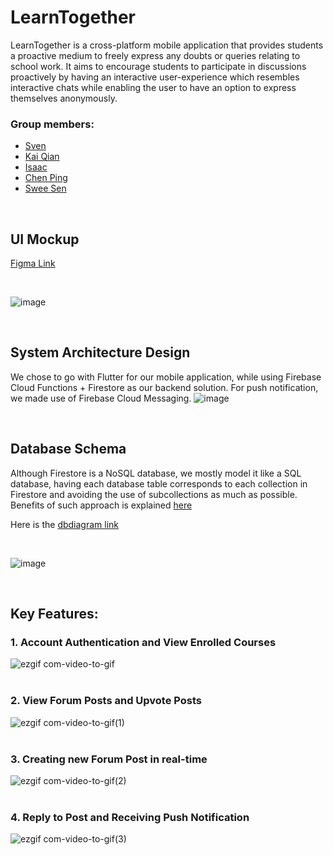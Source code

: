 # LearnTogether

LearnTogether is a cross-platform mobile application that provides students a proactive medium to freely express any doubts or queries relating to school work. It aims to encourage students to participate in discussions proactively by having an interactive user-experience which resembles interactive chats while enabling the user to have an option to express themselves anonymously. 

### Group members: 
- [Sven]()
- [Kai Qian](https://github.com/KaiQianNg)
- [Isaac](https://github.com/istudyaac)
- [Chen Ping]()
- [Swee Sen](https://github.com/sweesenkoh)

<br />

## UI Mockup
[Figma Link](https://www.figma.com/file/gscUxUG4t9sy6STu5nHIUy/MockUps?node-id=0%3A1)


<br />

![image](https://user-images.githubusercontent.com/48687942/104939116-fbffd980-59ea-11eb-9aeb-cf0f318f7b28.png)

<br />

## System Architecture Design
We chose to go with Flutter for our mobile application, while using Firebase Cloud Functions + Firestore as our backend solution. For push notification, we made use of Firebase Cloud Messaging. 
![image](https://user-images.githubusercontent.com/48687942/104839064-d3e47d80-58f9-11eb-8ab9-c7f2a7c34f49.png)

<br />

## Database Schema
Although Firestore is a NoSQL database, we mostly model it like a SQL database, having each database table corresponds to each collection in Firestore and avoiding the use of subcollections as much as possible. Benefits of such approach is explained [here](https://www.youtube.com/watch?v=haMOUb3KVSo)

Here is the [dbdiagram link](https://dbdiagram.io/d/5f54a7d788d052352cb61cf9)

<br />

![image](https://user-images.githubusercontent.com/48687942/104838996-705a5000-58f9-11eb-8f44-0b73c6e35065.png)

<br />

## Key Features: 

### 1. Account Authentication and View Enrolled Courses
![ezgif com-video-to-gif](https://user-images.githubusercontent.com/48687942/104838256-ba8d0280-58f4-11eb-8ced-763ab47884db.gif)
<br /><br />

### 2. View Forum Posts and Upvote Posts
![ezgif com-video-to-gif(1)](https://user-images.githubusercontent.com/48687942/104838624-22444d00-58f7-11eb-9621-672e3bd7dde3.gif)
<br /><br />

### 3. Creating new Forum Post in real-time
![ezgif com-video-to-gif(2)](https://user-images.githubusercontent.com/48687942/104838744-dc3bb900-58f7-11eb-9cde-a956b399a270.gif)
<br /><br />

### 4. Reply to Post and Receiving Push Notification
![ezgif com-video-to-gif(3)](https://user-images.githubusercontent.com/48687942/104838922-e14d3800-58f8-11eb-855c-e2cdf3eca045.gif)
<br /><br />
